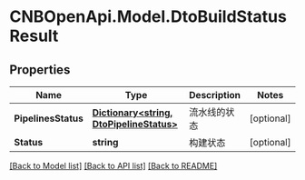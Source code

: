 # CNBOpenApi.Model.DtoBuildStatusResult

## Properties

Name | Type | Description | Notes
------------ | ------------- | ------------- | -------------
**PipelinesStatus** | [**Dictionary&lt;string, DtoPipelineStatus&gt;**](DtoPipelineStatus.md) | 流水线的状态 | [optional] 
**Status** | **string** | 构建状态 | [optional] 

[[Back to Model list]](../../README.md#documentation-for-models) [[Back to API list]](../../README.md#documentation-for-api-endpoints) [[Back to README]](../../README.md)

